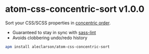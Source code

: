 # atom-css-concentric-sort v1.0.0

Sort your CSS/SCSS properties in [concentric order](https://github.com/brandon-rhodes/Concentric-CSS).

- Guaranteed to stay in sync with [sass-lint](https://github.com/sasstools/sass-lint)
- Avoids clobbering undo/redo history

```sh
apm install aleclarson/atom-css-concentric-sort
```

